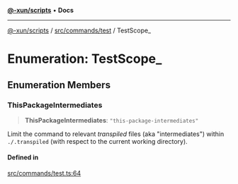 [**@-xun/scripts**](../../../../README.md) • **Docs**

***

[@-xun/scripts](../../../../README.md) / [src/commands/test](../README.md) / TestScope\_

# Enumeration: TestScope\_

## Enumeration Members

### ThisPackageIntermediates

> **ThisPackageIntermediates**: `"this-package-intermediates"`

Limit the command to relevant _transpiled_ files (aka "intermediates")
within `./.transpiled` (with respect to the current working directory).

#### Defined in

[src/commands/test.ts:64](https://github.com/Xunnamius/xscripts/blob/b9218ee5f94be5da6a48d961950ed32307ad7f96/src/commands/test.ts#L64)
